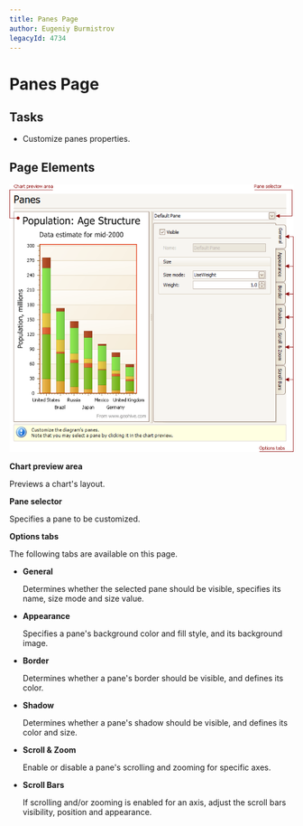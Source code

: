 ```yaml
---
title: Panes Page
author: Eugeniy Burmistrov
legacyId: 4734
---
```

# Panes Page
## Tasks
* Customize panes properties.

## Page Elements
![ChartWizard_PanesTab](../../../images/img7754.png)

**Chart preview area**

Previews a chart's layout.

**Pane selector**

Specifies a pane to be customized.

**Options tabs**

The following  tabs are available on this page.
* **General**
	
	Determines whether the selected pane should be visible, specifies its name, size mode and size value.
* **Appearance**
	
	Specifies a pane's background color and fill style, and its background image.
* **Border**
	
	Determines whether a pane's border should be visible, and defines its color.
* **Shadow**
	
	Determines whether a pane's shadow should be visible, and defines its color and size.
* **Scroll &amp; Zoom**
	
	Enable or disable a pane's scrolling and zooming for specific axes.
* **Scroll Bars**
	
	If scrolling and/or zooming is enabled for an axis, adjust the scroll bars visibility, position and appearance.